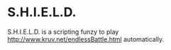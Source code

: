 S.H.I.E.L.D.
============

S.H.I.E.L.D. is a scripting funzy to play http://www.kruv.net/endlessBattle.html automatically.
